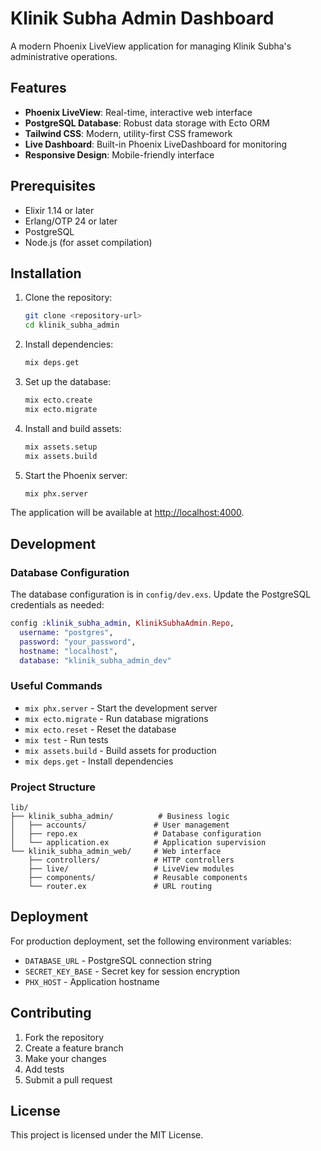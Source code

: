 # Klinik Subha Admin Dashboard

A modern Phoenix LiveView application for managing Klinik Subha's administrative operations.

## Features

- **Phoenix LiveView**: Real-time, interactive web interface
- **PostgreSQL Database**: Robust data storage with Ecto ORM
- **Tailwind CSS**: Modern, utility-first CSS framework
- **Live Dashboard**: Built-in Phoenix LiveDashboard for monitoring
- **Responsive Design**: Mobile-friendly interface

## Prerequisites

- Elixir 1.14 or later
- Erlang/OTP 24 or later
- PostgreSQL
- Node.js (for asset compilation)

## Installation

1. Clone the repository:
   ```bash
   git clone <repository-url>
   cd klinik_subha_admin
   ```

2. Install dependencies:
   ```bash
   mix deps.get
   ```

3. Set up the database:
   ```bash
   mix ecto.create
   mix ecto.migrate
   ```

4. Install and build assets:
   ```bash
   mix assets.setup
   mix assets.build
   ```

5. Start the Phoenix server:
   ```bash
   mix phx.server
   ```

The application will be available at [http://localhost:4000](http://localhost:4000).

## Development

### Database Configuration

The database configuration is in `config/dev.exs`. Update the PostgreSQL credentials as needed:

```elixir
config :klinik_subha_admin, KlinikSubhaAdmin.Repo,
  username: "postgres",
  password: "your_password",
  hostname: "localhost",
  database: "klinik_subha_admin_dev"
```

### Useful Commands

- `mix phx.server` - Start the development server
- `mix ecto.migrate` - Run database migrations
- `mix ecto.reset` - Reset the database
- `mix test` - Run tests
- `mix assets.build` - Build assets for production
- `mix deps.get` - Install dependencies

### Project Structure

```
lib/
├── klinik_subha_admin/          # Business logic
│   ├── accounts/               # User management
│   ├── repo.ex                 # Database configuration
│   └── application.ex          # Application supervision
└── klinik_subha_admin_web/     # Web interface
    ├── controllers/            # HTTP controllers
    ├── live/                   # LiveView modules
    ├── components/             # Reusable components
    └── router.ex               # URL routing
```

## Deployment

For production deployment, set the following environment variables:

- `DATABASE_URL` - PostgreSQL connection string
- `SECRET_KEY_BASE` - Secret key for session encryption
- `PHX_HOST` - Application hostname

## Contributing

1. Fork the repository
2. Create a feature branch
3. Make your changes
4. Add tests
5. Submit a pull request

## License

This project is licensed under the MIT License.
